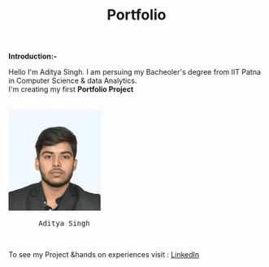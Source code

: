 <!DOCTYPE html>
<html lang="en">
<head>
    <meta charset="UTF-8">
    <meta name="viewport" content="width=device-width, initial-scale=1.0">
    <title>Document</title>
</head>
<body>
    <Header>
         <H1>
             Portfolio
            </H1>
    </Header>
    <b> Introduction:-</b><br> 
    <p>              Hello I'm Aditya Singh. I am persuing my Bacheoler's degree from IIT Patna in Computer Science & data Analytics. <br>
    I'm creating my first <b>Portfolio Project</b></p><br> 
    <img src="https://github.com/Adi27tya/Portfolio/blob/main/Portfolio/IMG-Aditya.jpg " alt="Aditya Singh" height=" 200"<br> <Pre>       Aditya Singh</Pre> <br> 
    <p> To see my Project &hands on experiences visit : <a href="https://www.linkedin.com/in/aditya-singh-676884332/"> LinkedIn</a></p>
</body>
</html>
